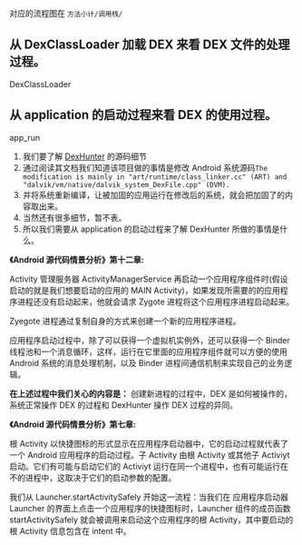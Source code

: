 对应的流程图在 `方法小计/调用栈/`

## 从 DexClassLoader 加载 DEX 来看 DEX 文件的处理过程。
DexClassLoader

## 从 application 的启动过程来看 DEX 的使用过程。
app_run

1. 我们要了解 [DexHunter](https://github.com/zyq8709/DexHunter) 的源码细节
2. 通过阅读其文档我们知道该项目做的事情是修改 Android 系统源码`The modification is mainly in "art/runtime/class_linker.cc" (ART) and "dalvik/vm/native/dalvik_system_DexFile.cpp" (DVM).`
3. 并将系统重新编译，让被加固的应用运行在修改后的系统，就会把加固了的内容取出来。
4. 当然还有很多细节，暂不表。
5. 所以我们需要从 application 的启动过程来了解 DexHunter 所做的事情是什么。

**《Android 源代码情景分析》第十二章:**

Activity 管理服务器 ActivityManagerService 再启动一个应用程序组件时(假设启动的就是我们想要启动的应用的 MAIN Activity)，如果发现所需要的的应用程序进程还没有启动起来，他就会请求 Zygote 进程将这个应用程序进程启动起来。

Zyegote 进程通过复制自身的方式来创建一个新的应用程序进程。

应用程序启动过程中，除了可以获得一个虚拟机实例外，还可以获得一个 Binder 线程池和一个消息循环，这样，运行在它里面的应用程序组件就可以方便的使用 Android 系统的消息处理机制，以及 Binder 进程间通信机制来实现自己的业务逻辑。

**在上述过程中我们关心的内容是：** 创建新进程的过程中，DEX 是如何被操作的，系统正常操作 DEX 的过程和 DexHunter 操作 DEX 过程的异同。

**《Android 源代码情景分析》第七章:**

根 Activity 以快捷图标的形式显示在应用程序启动器中，它的启动过程就代表了一个 Android 应用程序的启动过程。子 Activity 由根 Activity 或其他子 Activiyt 启动。它们有可能与启动它们的 Activiyt 运行在同一个进程中，也有可能运行在不的进程中，这取决于它们的启动参数的配置。

我们从 Launcher.startActivitySafely 开始这一流程：当我们在 应用程序启动器 Launcher 的界面上点击一个应用程序的快捷图标时，Launcher 组件的成员函数 startActivitySafely 就会被调用来启动这个应用程序的根 Activity，其中要启动的根 Activity 信息包含在 intent 中。